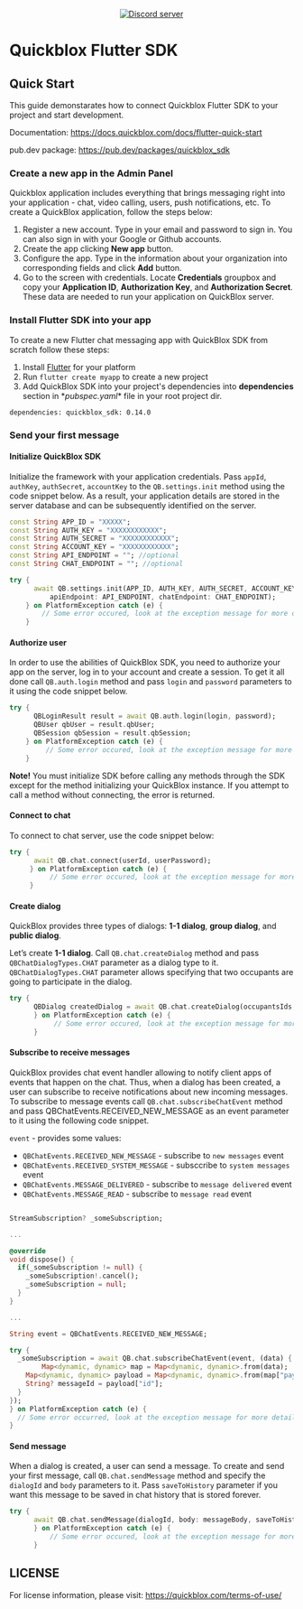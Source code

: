 <div align="center">

<p>
		<a href="https://discord.gg/c6bxq9BC"><img src="https://img.shields.io/discord/1042743094833065985?color=5865F2&logo=discord&logoColor=white&label=QuickBlox%20Discord%20server&style=for-the-badge" alt="Discord server" /></a>
</p>

</div>

# Quickblox Flutter  SDK

## Quick Start
This guide demonstarates how to connect Quickblox Flutter SDK to your project and start development.

Documentation: https://docs.quickblox.com/docs/flutter-quick-start

pub.dev package: https://pub.dev/packages/quickblox_sdk

### Create a new app in the Admin Panel
Quickblox application includes everything that brings messaging right into your application - chat, video calling, users, push notifications, etc. To create a QuickBlox application, follow the steps below:

1. Register a new account. Type in your email and password to sign in. You can also sign in with your Google or Github accounts. 
2. Create the app clicking **New app** button. 
3. Configure the app. Type in the information about your organization into corresponding fields and click **Add** button.
4. Go to the screen with credentials. Locate **Credentials** groupbox and copy your **Application ID**, **Authorization Key**, and **Authorization Secret**. These data are needed to run your application on QuickBlox server.

### Install Flutter SDK into your app

To create a new Flutter chat messaging app with QuickBlox SDK from scratch follow these steps:
1. Install [Flutter](https://flutter.dev/docs/get-started/install) for your platform
2. Run `flutter create myapp` to create a new project
4. Add QuickBlox SDK into your project's dependencies into **dependencies** section in \**pubspec.yaml*\* file in your root project dir.  

`
dependencies:
quickblox_sdk: 0.14.0
`

### Send your first message
#### Initialize QuickBlox SDK

Initialize the framework with your application credentials. Pass `appId`, `authKey`, `authSecret`, `accountKey` to the `QB.settings.init` method using the code snippet below. As a result, your application details are stored in the server database and can be subsequently identified on the server. 

```dart
const String APP_ID = "XXXXX";
const String AUTH_KEY = "XXXXXXXXXXXX";
const String AUTH_SECRET = "XXXXXXXXXXXX";
const String ACCOUNT_KEY = "XXXXXXXXXXXX";
const String API_ENDPOINT = ""; //optional
const String CHAT_ENDPOINT = ""; //optional

try {
      await QB.settings.init(APP_ID, AUTH_KEY, AUTH_SECRET, ACCOUNT_KEY,
          apiEndpoint: API_ENDPOINT, chatEndpoint: CHAT_ENDPOINT);
    } on PlatformException catch (e) {
        // Some error occured, look at the exception message for more details 
    }
```

#### Authorize user

In order to use the abilities of QuickBlox SDK, you need to authorize your app on the server, log in to your account and create a session. To get it all done call `QB.auth.login` method and pass `login` and `password` parameters to it using the code snippet below. 

```dart
try {
      QBLoginResult result = await QB.auth.login(login, password);
      QBUser qbUser = result.qbUser;
      QBSession qbSession = result.qbSession;
    } on PlatformException catch (e) {
         // Some error occured, look at the exception message for more details     
    }
```    
**Note!**
You must initialize SDK before calling any methods through the SDK except for the method initializing your QuickBlox instance. If you attempt to call a method without connecting, the error is returned.

#### Connect to chat

To connect to chat server, use the code snippet below:

```dart
try {
      await QB.chat.connect(userId, userPassword);
     } on PlatformException catch (e) {
          // Some error occured, look at the exception message for more details     
     }
```

#### Create dialog

QuickBlox provides three types of dialogs: **1-1 dialog**, **group dialog**, and **public dialog**.

Let’s create **1-1 dialog**. Call `QB.chat.createDialog` method and pass `QBChatDialogTypes.CHAT` parameter as a dialog type to it. `QBChatDialogTypes.CHAT` parameter allows specifying that two occupants are going to participate in the dialog.

```dart
try {
      QBDialog createdDialog = await QB.chat.createDialog(occupantsIds, dialogName, dialogType: dialogType);
      } on PlatformException catch (e) {
           // Some error occured, look at the exception message for more details     
      }
```      

#### Subscribe to receive messages

QuickBlox provides chat event handler allowing to notify client apps of events that happen on the chat. Thus, when a dialog has been created, a user can subscribe to receive notifications about new incoming messages. To subscribe to message events call `QB.chat.subscribeChatEvent` method and pass QBChatEvents.RECEIVED_NEW_MESSAGE as an event parameter to it using the following code snippet.

`event` - provides some values:

- `QBChatEvents.RECEIVED_NEW_MESSAGE` - subscribe to `new messages` event
- `QBChatEvents.RECEIVED_SYSTEM_MESSAGE` - subsccribe to `system messages` event
- `QBChatEvents.MESSAGE_DELIVERED` - subscribe to `message delivered` event
- `QBChatEvents.MESSAGE_READ` - subscribe to `message read` event

```dart

StreamSubscription? _someSubscription;

...

@override
void dispose() {
  if(_someSubscription != null) {
    _someSubscription!.cancel();
    _someSubscription = null;
  }
}

...

String event = QBChatEvents.RECEIVED_NEW_MESSAGE;

try {
  _someSubscription = await QB.chat.subscribeChatEvent(event, (data) {
        Map<dynamic, dynamic> map = Map<dynamic, dynamic>.from(data);
    Map<dynamic, dynamic> payload = Map<dynamic, dynamic>.from(map["payload"]);
    String? messageId = payload["id"];
  }
});
} on PlatformException catch (e) {
  // Some error occurred, look at the exception message for more details
}
```  

#### Send message

When a dialog is created, a user can send a message. To create and send your first message, call `QB.chat.sendMessage` method and specify the `dialogId` and `body` parameters to it. Pass `saveToHistory` parameter if you want this message to be saved in chat history that is stored forever.

```dart
try {
      await QB.chat.sendMessage(dialogId, body: messageBody, saveToHistory: true);
      } on PlatformException catch (e) {
          // Some error occured, look at the exception message for more details     
      }
```      

## LICENSE
For license information, please visit: https://quickblox.com/terms-of-use/
